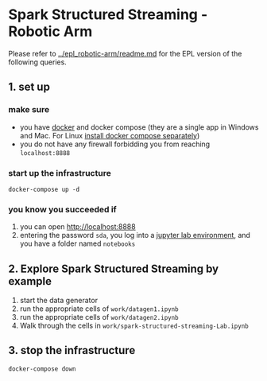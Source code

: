 # Spark Structured Streaming - Robotic Arm

Please refer to [../epl_robotic-arm/readme.md](../epl_robotic-arm/readme.md) for the EPL version of the following queries.

## 1. set up

### make sure

* you have [docker](https://docs.docker.com/get-docker/) and docker compose (they are a single app in Windows and Mac. For Linux [install docker compose separately](https://docs.docker.com/compose/install/))
* you do not have any firewall forbidding you from reaching `localhost:8888`

### start up the infrastructure

```
docker-compose up -d
```

### you know you succeeded if

1. you can open [http://localhost:8888](http://localhost:8888) 
2. entering the password `sda`, you log into a [jupyter lab environment](https://jupyterlab.readthedocs.io/en/stable/), and you have a folder named `notebooks`

## 2. Explore Spark Structured Streaming by example

1. start the data generator
  1. run the appropriate cells of `work/datagen1.ipynb`
  2. run the appropriate cells of `work/datagen2.ipynb`
2. Walk through the cells in `work/spark-structured-streaming-Lab.ipynb`

## 3. stop the infrastructure

```
docker-compose down
```

